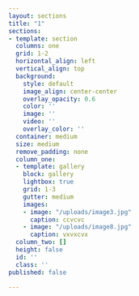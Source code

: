```yaml
---
layout: sections
title: "1"
sections:
- template: section
  columns: one
  grid: 1-2
  horizontal_align: left
  vertical_align: top
  background:
    style: default
    image_align: center-center
    overlay_opacity: 0.6
    color: ''
    image: ''
    video: ''
    overlay_color: ''
  container: medium
  size: medium
  remove_padding: none
  column_one:
  - template: gallery
    block: gallery
    lightbox: true
    grid: 1-3
    gutter: medium
    images:
    - image: "/uploads/image3.jpg"
      caption: ccvcvc
    - image: "/uploads/image8.jpg"
      caption: vxvxcvx
  column_two: []
  height: false
  id: ''
  class: ''
published: false

---
```

